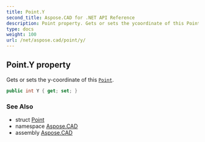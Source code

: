 ```yaml
---
title: Point.Y
second_title: Aspose.CAD for .NET API Reference
description: Point property. Gets or sets the ycoordinate of this Point
type: docs
weight: 100
url: /net/aspose.cad/point/y/
---
```

## Point.Y property

Gets or sets the y-coordinate of this [`Point`](../).

```csharp
public int Y { get; set; }
```

### See Also

* struct [Point](../)
* namespace [Aspose.CAD](../../../aspose.cad/)
* assembly [Aspose.CAD](../../../)


